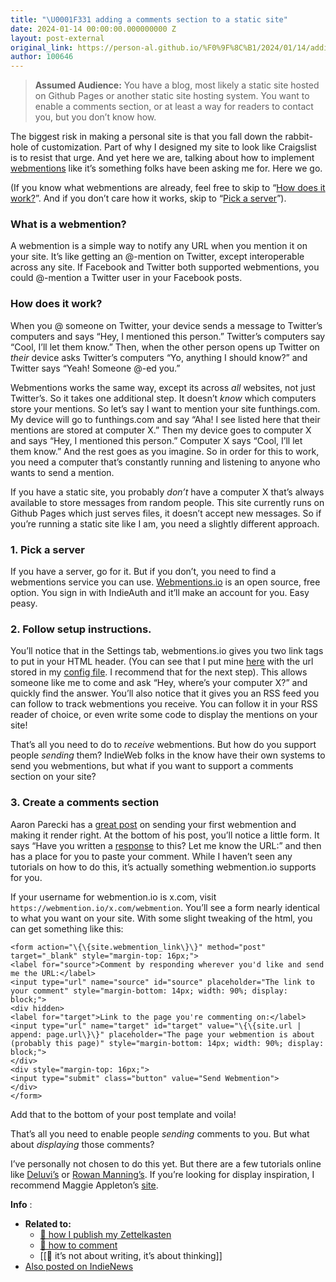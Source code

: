 ```yaml
---
title: "\U0001F331 adding a comments section to a static site"
date: 2024-01-14 00:00:00.000000000 Z
layout: post-external
original_link: https://person-al.github.io/%F0%9F%8C%B1/2024/01/14/adding-a-comments-section-to-a-static-site.html
author: 100646
---
```


> **Assumed Audience:** You have a blog, most likely a static site hosted on Github Pages or another static site hosting system. You want to enable a comments section, or at least a way for readers to contact you, but you don’t know how.

The biggest risk in making a personal site is that you fall down the rabbit-hole of customization. Part of why I designed my site to look like Craigslist is to resist that urge. And yet here we are, talking about how to implement [webmentions](https://www.w3.org/TR/webmention/) like it’s something folks have been asking me for. Here we go.

(If you know what webmentions are already, feel free to skip to “[How does it work?](#how-does-it-work)”. And if you don’t care how it works, skip to “[Pick a server](#1-pick-a-server)”).

### What is a webmention?

A webmention is a simple way to notify any URL when you mention it on your site. It’s like getting an @-mention on Twitter, except interoperable across any site. If Facebook and Twitter both supported webmentions, you could @-mention a Twitter user in your Facebook posts.

### How does it work?

When you @ someone on Twitter, your device sends a message to Twitter’s computers and says “Hey, I mentioned this person.” Twitter’s computers say “Cool, I’ll let them know.” Then, when the other person opens up Twitter on _their_ device asks Twitter’s computers “Yo, anything I should know?” and Twitter says “Yeah! Someone @-ed you.”

Webmentions works the same way, except its across _all_ websites, not just Twitter’s. So it takes one additional step. It doesn’t _know_ which computers store your mentions. So let’s say I want to mention your site funthings.com. My device will go to funthings.com and say “Aha! I see listed here that their mentions are stored at computer X.” Then my device goes to computer X and says “Hey, I mentioned this person.” Computer X says “Cool, I’ll let them know.” And the rest goes as you imagine. So in order for this to work, you need a computer that’s constantly running and listening to anyone who wants to send a mention.

If you have a static site, you probably _don’t_ have a computer X that’s always available to store messages from random people. This site currently runs on Github Pages which just serves files, it doesn’t accept new messages. So if you’re running a static site like I am, you need a slightly different approach.

### 1. Pick a server

If you have a server, go for it. But if you don’t, you need to find a webmentions service you can use. [Webmentions.io](webmentions.io) is an open source, free option. You sign in with IndieAuth and it’ll make an account for you. Easy peasy.

### 2. Follow setup instructions.

You’ll notice that in the Settings tab, webmentions.io gives you two link tags to put in your HTML header. (You can see that I put mine [here](https://github.com/person-al/person-al.github.io/blob/main/_includes/head.html#L18-L19) with the url stored in my [config file](https://github.com/person-al/person-al.github.io/blob/main/_config.yml#L31). I recommend that for the next step). This allows someone like me to come and ask “Hey, where’s your computer X?” and quickly find the answer. You’ll also notice that it gives you an RSS feed you can follow to track webmentions you receive. You can follow it in your RSS reader of choice, or even write some code to display the mentions on your site!

That’s all you need to do to _receive_ webmentions. But how do you support people _sending_ them? IndieWeb folks in the know have their own systems to send you webmentions, but what if you want to support a comments section on your site?

### 3. Create a comments section

Aaron Parecki has a [great post](https://aaronparecki.com/2018/06/30/11/your-first-webmention) on sending your first webmention and making it render right. At the bottom of his post, you’ll notice a little form. It says “Have you written a [response](https://indieweb.org/responses) to this? Let me know the URL:” and then has a place for you to paste your comment. While I haven’t seen any tutorials on how to do this, it’s actually something webmention.io supports for you.

If your username for webmention.io is x.com, visit `https://webmention.io/x.com/webmention`. You’ll see a form nearly identical to what you want on your site. With some slight tweaking of the html, you can get something like this:

```
<form action="\{\{site.webmention_link\}\}" method="post" target="_blank" style="margin-top: 16px;">
<label for="source">Comment by responding wherever you'd like and send me the URL:</label>
<input type="url" name="source" id="source" placeholder="The link to your comment" style="margin-bottom: 14px; width: 90%; display: block;">
<div hidden>
<label for="target">Link to the page you're commenting on:</label>
<input type="url" name="target" id="target" value="\{\{site.url | append: page.url\}\}" placeholder="The page your webmention is about (probably this page)" style="margin-bottom: 14px; width: 90%; display: block;">
</div>
<div style="margin-top: 16px;">
<input type="submit" class="button" value="Send Webmention">
</div>
</form>
```

Add that to the bottom of your post template and voila!

That’s all you need to enable people _sending_ comments to you. But what about _displaying_ those comments?

I’ve personally not chosen to do this yet. But there are a few tutorials online like [Deluvi’s](https://deluvi.com/blog/webmention/) or [Rowan Manning’s](https://rowanmanning.com/posts/webmentions-for-your-static-site/). If you’re looking for display inspiration, I recommend Maggie Appleton’s [site](https://maggieappleton.com/teenage-desktop).

**Info** :

- **Related to:**
  - [🌳 how I publish my Zettelkasten](/%F0%9F%8C%B3/2022/05/08/how-i-publish-my-zettelkasten.html)
  - [🌱 how to comment](/%F0%9F%8C%B1/2022/05/19/how-to-comment.html)
  - [[🌰 it’s not about writing, it’s about thinking]]
- [Also posted on IndieNews](https://news.indieweb.org/en)
